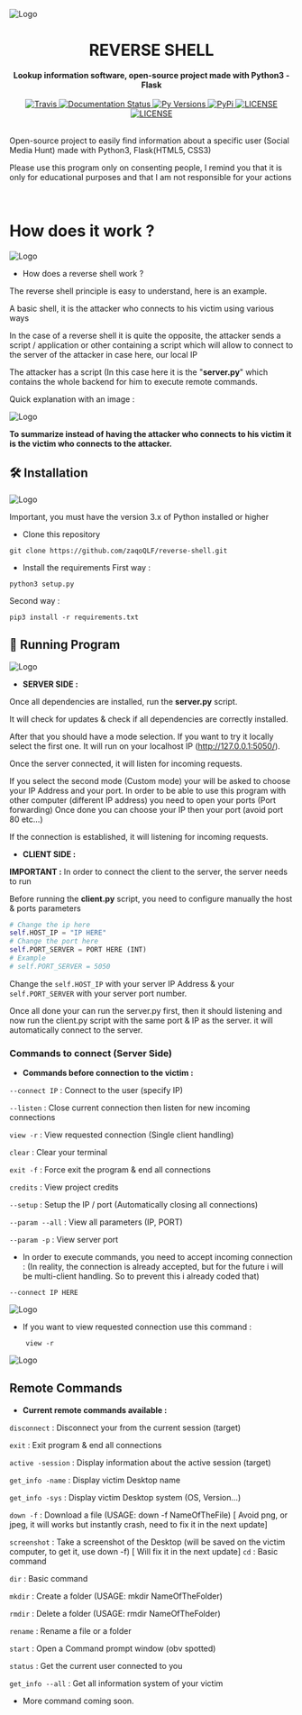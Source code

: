 ![Logo](https://i.ibb.co/svH6jZk/Shape-1-1.png)

<h1 align="center">REVERSE SHELL</h1>

<div align="center">
  <strong>Lookup information software, open-source project made with Python3 - Flask</strong>
  <br>
  <br>

  <a href="https://img.shields.io/badge/GitHub-100000?style=for-the-badge&logo=github&logoColor=white">
    <img src="https://img.shields.io/badge/GitHub-100000?style=for-the-badge&logo=github&logoColor=white" alt="Travis" />
  </a>
  
  <a href="https://img.shields.io/badge/VSCode-0078D4?style=for-the-badge&logo=visual%20studio%20code&logoColor=white">
    <img src="https://img.shields.io/badge/VSCode-0078D4?style=for-the-badge&logo=visual%20studio%20code&logoColor=white" alt="Documentation Status" />
  </a>

  <a href="https://img.shields.io/badge/CSS3-1572B6?style=for-the-badge&logo=css3&logoColor=white">
    <img src="https://img.shields.io/badge/CSS3-1572B6?style=for-the-badge&logo=css3&logoColor=white" alt="Py Versions" />
  </a>

  <a href="https://img.shields.io/badge/HTML5-E34F26?style=for-the-badge&logo=html5&logoColor=white">
    <img src="https://img.shields.io/badge/HTML5-E34F26?style=for-the-badge&logo=html5&logoColor=white" alt="PyPi" />
  </a>

  <a href="https://img.shields.io/badge/Python-FFD43B?style=for-the-badge&logo=python&logoColor=blue">
    <img src="https://img.shields.io/badge/Python-FFD43B?style=for-the-badge&logo=python&logoColor=blue" alt="LICENSE" />
  </a>

  <a href="https://img.shields.io/badge/Flask-000000?style=for-the-badge&logo=flask&logoColor=white">
    <img src="https://img.shields.io/badge/Flask-000000?style=for-the-badge&logo=flask&logoColor=white" alt="LICENSE" />
  </a>

</div>
<br>

Open-source project to easily find information about a specific user (Social Media Hunt) made with Python3, Flask(HTML5, CSS3)

Please use this program only on consenting people, I remind you that it is only for educational purposes and that I am not responsible for your actions

<br>



# How does it work ?
![Logo](https://i.ibb.co/MZVzZWH/Forme-2-2.png)
<br>

- How does a reverse shell work ? 

The reverse shell principle is easy to understand, here is an example. <br>

A basic shell, it is the attacker who connects to his victim using various ways

In the case of a reverse shell it is quite the opposite, the attacker sends a script / application or other containing a script which will allow to connect to the server of the attacker in case here, our local IP

The attacker has a script (In this case here it is the "**server.py**" which contains the whole backend for him to execute remote commands.

Quick explanation with an image :

![Logo](https://i.ibb.co/0Zf7H73/Forme-2-1.png)

**To summarize instead of having the attacker who connects to his victim it is the victim who connects to the attacker.**


## 🛠 Installation

![Logo](https://i.ibb.co/J59tZ8d/Shape-1-2.png)

Important, you must have the version 3.x of Python installed or higher

* Clone this repository 
```
git clone https://github.com/zaqoQLF/reverse-shell.git
```
* Install the requirements
First way : 
```
python3 setup.py
```
Second way : 
```
pip3 install -r requirements.txt
```
## 🚀 Running Program
![Logo](https://i.ibb.co/jbGbJ6N/wdqd.png)

* **SERVER SIDE :** 

Once all dependencies are installed, run the **server.py** script.

It will check for updates & check if all dependencies are correctly installed.

After that you should have a mode selection. If you want to try it locally select the first one.
It will run on your localhost IP (http://127.0.0.1:5050/).

Once the server connected, it will listen for incoming requests.

If you select the second mode (Custom mode) your will be asked to choose your IP Address and your port.
In order to be able to use this program with other computer (different IP address) you need to open your ports (Port forwarding)
Once done you can choose your IP then your port (avoid port 80 etc...)

If the connection is established, it will listening for incoming requests.


* **CLIENT SIDE :**

**IMPORTANT :** In order to connect the client to the server, the server needs to run

Before running the **client.py** script, you need to configure manually the host & ports parameters 

```python
# Change the ip here
self.HOST_IP = "IP HERE"
# Change the port here
self.PORT_SERVER = PORT HERE (INT)
# Example
# self.PORT_SERVER = 5050
```
Change the `self.HOST_IP` with your server IP Address & your `self.PORT_SERVER` with your server port number.

Once all done your can run the server.py first, then it should listening and now run the client.py script with the same port & IP as the server.
it will automatically connect to the server.


### Commands to connect (Server Side)

* **Commands before connection to the victim :**

`--connect IP` : Connect to the user (specify IP) 

`--listen` : Close current connection then listen for new incoming connections

`view -r` : View requested connection (Single client handling)

`clear` : Clear your terminal

`exit -f` : Force exit the program & end all connections

`credits` : View project credits

`--setup` : Setup the IP / port (Automatically closing all connections)

`--param --all` : View all parameters (IP, PORT)

`--param -p` : View server port


* In order to execute commands, you need to accept incoming connection : 
(In reality, the connection is already accepted, but for the future i will be multi-client handling. So to prevent this i already coded that)

```
--connect IP HERE
``` 
![Logo](https://i.ibb.co/7QPVTcK/Forme-6.png)

* If you want to view requested connection use this command :
```
    view -r
```
![Logo](https://i.ibb.co/b2sWW0J/Forme-5.png)


## Remote Commands

* **Current remote commands available :**

`disconnect` : Disconnect your from the current session (target)

`exit` :  Exit program & end all connections

`active -session` :  Display information about the active session (target)

`get_info -name` : Display victim Desktop name

`get_info -sys` : Display victim Desktop system (OS, Version...)

`down -f` : Download a file (USAGE: down -f NameOfTheFile) [ Avoid png, or jpeg, it will works but instantly crash, need to fix it in the next update]

`screenshot` : Take a screenshot of the Desktop (will be saved on the victim computer, to get it, use down -f) [ Will fix it in the next update]
`cd` : Basic command

`dir` : Basic command

`mkdir` :  Create a folder (USAGE: mkdir NameOfTheFolder)

`rmdir` : Delete a folder (USAGE: rmdir NameOfTheFolder)

`rename` : Rename a file or a folder

`start` : Open a Command prompt window (obv spotted)

`status` : Get the current user connected to you

`get_info --all` : Get all information system of your victim

* More command coming soon.






